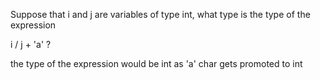 Suppose that i and j are variables of type int, what type is the type of the expression

i / j + 'a' ?

the type of the expression would be int as 'a' char gets promoted to int

